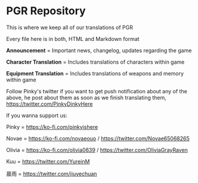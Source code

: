 # PGR Repository

This is where we keep all of our translations of PGR

Every file here is in both, HTML and Markdown format



**Announcement** = Important news, changelog, updates regarding the game

**Character Translation** = Includes translations of characters within game 

**Equipment Translation** = Includes translations of weapons and memory within game


Follow Pinky's twitter if you want to get push notification about any of the above, he post about them as soon as we finish translating them, https://twitter.com/PinkyDinkyHere



If you wanna support us:

Pinky = https://ko-fi.com/pinkyishere

Novae = https://ko-fi.com/novaeouo / https://twitter.com/Novae65068265

Olivia = https://ko-fi.com/olivia0639 / https://twitter.com/OliviaGrayRaven

Kuu = https://twitter.com/YureinM 

晨雨 = https://twitter.com/jiuyechuan
